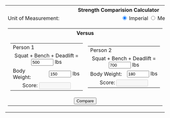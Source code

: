 ---
---

<head>
    <meta charset="UTF-8">
    <meta name="viewport" content="width=device-width, initial-scale=0.55">
    <title>Strength Comparision Calculator</title>
    <link rel="stylesheet" href="../style.css">
    <script src="../script.js"></script>
</head>
<table id="main-table">
    <colgroup>
        <col style="width: 50%;">
        <col style="width: 50%;">
    </colgroup>
    <th colspan="2">
        Strength Comparision Calculator
    </th>
    <tr>
        <td>
            Unit of Measurement:
        </td>
        <td>
            <input type="radio" name="unit" id="imperial" checked>
            <label for="imperial">Imperial</label>
            <input type="radio" name="unit" id="metric">
            <label for="metric">Metric</label>
        </td>
    </tr>
    <tr>
        <td colspan="2">
            <table id="versus-table" style="min-width: 700px;">
                <colgroup>
                    <col style="width: 50%;">
                    <col style="width: 50%;">
                </colgroup>
                <th colspan="2">
                    Versus
                </th>
                <tr>
                    <td>
                        <table id="person1-table">
                            <colgroup>
                                <col style="width: 50%;">
                                <col style="width: 50%;">
                            </colgroup>
                            <tr>
                                <td colspan="2">
                                    Person 1
                                </td>
                            </tr>
                            <tr>
                                <td style="text-align: center;" colspan="2">
                                    Squat + Bench + Deadlift =<br>
                                    <input type="number" id="person1-total" name="person1-total" style="width: 70px;" value="500" onchange="update(this)">
                                    <label for="person1-total">lbs</label>
                                </td>
                            </tr>
                            <tr>
                                <td>
                                    Body Weight:
                                </td>
                                <td>
                                    <input type="number" id="person1-weight" name="person1-weight" style="width: 70px;" value="150" onchange="update(this)">
                                    <label for="person1-weight">lbs</label>
                                </td>
                            </tr>
                            <tr>
                                <td colspan="2" style="text-align: center;">
                                    Score:
                                    <input type="number" id="person1-score" name="person1-score" style="width: 100px;" disabled>
                                </td>
                            </tr>
                        </table>
                    </td>
                    <td>
                        <table id="person2-table">
                            <tr>
                                <td colspan="2">
                                    Person 2
                                </td>
                            </tr>
                            <tr>
                                <td style="text-align: center;" colspan="2">
                                    Squat + Bench + Deadlift =<br>
                                    <input type="number" id="person2-total" name="person2-total" style="width: 70px;" value="700" onchange="update(this)">
                                    <label for="person2-total">lbs</label>
                                </td>
                            </tr>
                            <tr>
                                <td>
                                    Body Weight:
                                </td>
                                <td>
                                    <input type="number" id="person2-weight" name="person2-weight" style="width: 70px;" value="180" onchange="update(this)">
                                    <label for="person1-weight">lbs</label>
                                </td>
                            </tr>
                            <tr>
                                <td colspan="2" style="text-align: center;">
                                    Score:
                                    <input type="number" id="person2-score" name="person2-score" style="width: 100px;" disabled>
                                </td>
                            </tr>
                        </table>
                    </td>
                </tr>
                <tr>
                    <td colspan="2" style="text-align: center;">
                        <button id="calculate" onclick="calculate()">Compare</button>
                    </td>
                </tr>
            </table>
        </td>
    </tr>
</table>
<script>
    const versusTable        = document.getElementById('versus-table');
    const person1TotalInput  = document.getElementById('person1-total');
    const person1WeightInput = document.getElementById('person1-weight');
    const person1ScoreInput  = document.getElementById('person1-score');
    const person2TotalInput  = document.getElementById('person2-total');
    const person2WeightInput = document.getElementById('person2-weight');
    const person2ScoreInput  = document.getElementById('person2-score');

    function calculate() {
        let person1Total  = parseFloat(person1TotalInput.value);
        let person1Weight = parseFloat(person1WeightInput.value);
        let person1Score  = parseFloat(person1ScoreInput.value);
        let person2Total  = parseFloat(person2TotalInput.value);
        let person2Weight = parseFloat(person2WeightInput.value);
        let person2Score  = parseFloat(person2ScoreInput.value);

        let unit = document.querySelector('input[name=unit]:checked').id;
        let mp = unit === 'imperial'? 1 : 2.2;
        let score1 = person1Total * mp * Math.pow(person1Weight * mp, -2/3);
        person1ScoreInput.value = score1.toFixed(2);
        
        let score2 = person2Total * mp * Math.pow(person2Weight * mp, -2/3);
        person2ScoreInput.value = score2.toFixed(2);

        if (document.getElementById('results-row')) {
            document.getElementById('results-row').remove();
        }
        const newRow = versusTable.insertRow(-1);
        newRow.id    = 'results-row';
        const cell   = newRow.insertCell();
        cell.colSpan = 2;

        const stronger = score1 > score2? 'Person 1' : 'Person 2';
        const weaker   = score1 > score2? 'Person 2' : 'Person 1';
        const kgOrLbs  = unit === 'imperial'? 'lbs'  : 'kg';
        let totalDiff   = 0;
        let weightDiff  = 0;
        
        if (stronger === "Person 1") {
            totalDiff = Math.round((score1 / (Math.pow(person2Weight * mp, -2/3))) - (person2Total * mp));
            totalDiff = Math.round(totalDiff / (unit === 'imperial'? 1 : 2.2));
        } else {
            totalDiff = Math.round((score2 / (Math.pow(person1Weight * mp, -2/3))) - (person1Total * mp));
            totalDiff = Math.round(totalDiff / (unit === 'imperial'? 1 : 2.2));
        }
        if (stronger === "Person 1") {
            weightDiff = Math.round(person2Weight * mp - Math.pow((score1 / (person2Total * mp)), -3/2));
            weightDiff = Math.round(weightDiff / (unit === 'imperial'? 1 : 2.2));
        } else {
            weightDiff = Math.round(person1Weight * mp - Math.pow((score2 / (person1Total * mp)), -3/2));
            weightDiff = Math.round(weightDiff / (unit === 'imperial'? 1 : 2.2));
        }

        cell.innerHTML = `${stronger} is stronger than ${weaker}. <br>` + 
                        `To beat ${stronger}, ${weaker} needs to: <br>` +
                        `<ul>` +
                            `<li> Increase their lifts total by ${totalDiff} ${kgOrLbs} or,` +
                            `<li> Lose ${weightDiff} ${kgOrLbs} while maitaining their current total.` +
                        `<ul>`;
        colorTableGradient('versus-table', '#F7FFF7', '#bde2fc', '#157d5a');
    }

    document.getElementById('imperial').addEventListener('click', function () {
        if (isImperial) {
            return;
        }
        let person1Total  = (parseFloat(person1TotalInput.value)  * 2.2).toFixed(2);
        let person1Weight = (parseFloat(person1WeightInput.value) * 2.2).toFixed(2);
        let person2Total  = (parseFloat(person2TotalInput.value)  * 2.2).toFixed(2);
        let person2Weight = (parseFloat(person2WeightInput.value) * 2.2).toFixed(2);

        person1TotalInput.value  = Math.round(person1Total);
        person1WeightInput.value = Math.round(person1Weight);
        person2TotalInput.value  = Math.round(person2Total);
        person2WeightInput.value = Math.round(person2Weight);
        document.getElementById('calculate').click();
    });

    document.getElementById('metric').addEventListener('click', function () {
        if (!isImperial) {
            return;
        }
        let person1Total  = (parseFloat(person1TotalInput.value)  / 2.2).toFixed(3);
        let person1Weight = (parseFloat(person1WeightInput.value) / 2.2).toFixed(3);
        let person2Total  = (parseFloat(person2TotalInput.value)  / 2.2).toFixed(3);
        let person2Weight = (parseFloat(person2WeightInput.value) / 2.2).toFixed(3);

        person1TotalInput.value  = Math.round(person1Total);
        person1WeightInput.value = Math.round(person1Weight);
        person2TotalInput.value  = Math.round(person2Total);
        person2WeightInput.value = Math.round(person2Weight);
        document.getElementById('calculate').click();
    });

    colorTableGradient('versus-table', '#F7FFF7', '#bde2fc', '#157d5a');
    colorTableGradient('person1-table', '#F7FFF7', '#bde2fc', '#157d5a');
    colorTableGradient('person2-table', '#F7FFF7', '#bde2fc', '#157d5a');
    addHomeButton('main-table');
</script>
